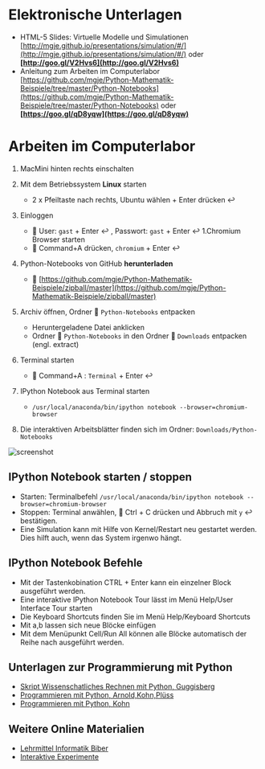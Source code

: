 Elektronische Unterlagen
========================
* HTML-5 Slides: Virtuelle Modelle und Simulationen  [http://mgje.github.io/presentations/simulation/#/](http://mgje.github.io/presentations/simulation/#/) oder __[http://goo.gl/V2Hvs6](http://goo.gl/V2Hvs6)__
* Anleitung zum Arbeiten im Computerlabor [https://github.com/mgje/Python-Mathematik-Beispiele/tree/master/Python-Notebooks](https://github.com/mgje/Python-Mathematik-Beispiele/tree/master/Python-Notebooks) oder __[https://goo.gl/qD8yqw](https://goo.gl/qD8yqw)__

Arbeiten im Computerlabor
=========================
1. MacMini hinten rechts einschalten
1. Mit dem Betriebssystem __Linux__ starten
	- 2 x Pfeiltaste nach rechts,  Ubuntu wählen + Enter drücken :leftwards_arrow_with_hook:
1. Einloggen 
	- :bust_in_silhouette: User: ```gast``` + Enter :leftwards_arrow_with_hook: ,  Passwort: ```gast``` + Enter :leftwards_arrow_with_hook:
1.Chromium Browser starten
	- :symbols: Command+A drücken,  ```chromium``` + Enter :leftwards_arrow_with_hook:
1. Python-Notebooks von GitHub __herunterladen__
	- :page_with_curl: [https://github.com/mgje/Python-Mathematik-Beispiele/zipball/master](https://github.com/mgje/Python-Mathematik-Beispiele/zipball/master)

1. Archiv öffnen, Ordner :file_folder: ```Python-Notebooks``` entpacken
	- Heruntergeladene Datei anklicken
	- Ordner :file_folder: ```Python-Notebooks``` in den  Ordner :file_folder: ```Downloads``` entpacken (engl. extract)
1. Terminal starten
	- :symbols: Command+A : ```Terminal``` +  Enter :leftwards_arrow_with_hook:

1. IPython Notebook aus Terminal starten
	- ```/usr/local/anaconda/bin/ipython notebook --browser=chromium-browser``` 

1. Die interaktiven Arbeitsblätter finden sich im Ordner: ```Downloads/Python-Notebooks```

![screenshot](https://raw.githubusercontent.com/mgje/Python-Mathematik-Beispiele/master/Python-Notebooks/images/Screenshotjupyter.png)


## IPython Notebook starten / stoppen

- Starten:  Terminalbefehl ```/usr/local/anaconda/bin/ipython notebook --browser=chromium-browser``` 
- Stoppen:  Terminal anwählen, :symbols: Ctrl + C drücken und Abbruch mit ```y``` :leftwards_arrow_with_hook: bestätigen.
- Eine Simulation kann mit Hilfe von Kernel/Restart neu gestartet werden. Dies hilft auch, wenn das System irgenwo hängt. 


## IPython Notebook Befehle

- Mit der Tastenkobination CTRL + Enter kann ein einzelner Block ausgeführt werden.
- Eine interaktive IPython Notebook Tour lässt im Menü Help/User Interface Tour starten
- Die Keyboard Shortcuts finden Sie im Menü Help/Keyboard Shortcuts 
- Mit a,b lassen sich neue Blöcke einfügen
- Mit dem Menüpunkt Cell/Run All können alle Blöcke automatisch der Reihe nach ausgeführt werden.

## Unterlagen zur Programmierung mit Python 

- [Skript Wissenschatliches Rechnen mit Python, Guggisberg](https://github.com/mgje/Python-Mathematik-Beispiele/blob/master/Skript_Wissenschaftliches_Rechnen_mit_Python_WB_Wetzikon.pdf?raw=true)
- [Programmieren mit Python, Arnold,Kohn,Plüss](http://www.tigerjython.ch/index.php?inhalt_links=navigation.inc.php&inhalt_mitte=home/home.inc.php)
- [Programmieren mit Python, Kohn](http://jython.tobiaskohn.ch/index-de.html)

## Weitere Online Materialien

- [Lehrmittel Informatik Biber](http://informatik-biber.ch/lehrmittel/)
- [Interaktive Experimente](http://mgje.github.io/Interaktive_Experimente/)

